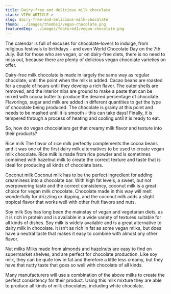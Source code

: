 ```yaml
---
title: Dairy-free and delicious milk chocolate
stack: VIEW ARTICLE >
slug: dairy-free-and-delicious-milk-chocolate
thumb: ../images/thumbs1/vegan-chocolate.png
featuredImg: ../images/featured1/vegan-chocolate.png
---
```


The calendar is full of excuses for chocolate-lovers to indulge, from religious festivals to birthdays - and even World Chocolate Day on the 7th July. But for those who are vegan, or on dairy-free diets, there is no need to miss out, because there are plenty of delicious vegan chocolate varieties on offer.

Dairy-free milk chocolate is made in largely the same way as regular chocolate, until the point when the milk is added. Cacao beans are roasted for a couple of hours until they develop a rich flavor. The outer shells are removed, and the interior nibs are ground to make a paste that can be mixed with cocoa butter to produce the desired percentage of chocolate. Flavorings, sugar and milk are added in different quantities to get the type of chocolate being produced. The chocolate is grainy at this point and needs to be mashed until it is smooth - this can take days! Finally, it is tempered through a process of heating and cooling until it is ready to eat.

So, how do vegan chocolatiers get that creamy milk flavor and texture into their products?

Rice milk
The flavor of rice milk perfectly complements the cocoa beans and it was one of the first dairy milk alternatives to be used to create vegan milk chocolate. Rice milk is made from rice powder and is sometimes combined with hazelnut milk to create the correct texture and taste that is ideal for producing all kinds of chocolate bars.

Coconut milk
Coconut milk has to be the perfect ingredient for adding creaminess into a chocolate bar. With high fat levels, a sweet, but not overpowering taste and the correct consistency, coconut milk is a great choice for vegan milk chocolate. Chocolate made in this way will melt wonderfully for drizzling or dipping, and the coconut milk adds a slight tropical flavor that works well with other fruit flavors and nuts.

Soy milk
Soy has long been the mainstay of vegan and vegetarian diets, as it is rich in protein and is available in a wide variety of textures suitable for all kinds of dishes. Soy milk is widely available and is a great alternative to dairy milk in chocolate. It isn’t as rich in fat as some vegan milks, but does have a neutral taste that makes it easy to combine with almost any other flavor.

Nut milks
Milks made from almonds and hazelnuts are easy to find on supermarket shelves, and are perfect for chocolate production. Like soy milk, they can be quite low in fat and therefore a little less creamy, but they have that nutty taste that goes so well with chocolate of all kinds.

Many manufacturers will use a combination of the above milks to create the perfect consistency for their product. Using this milk mixture they are able to produce all kinds of milk chocolates, including white chocolate.